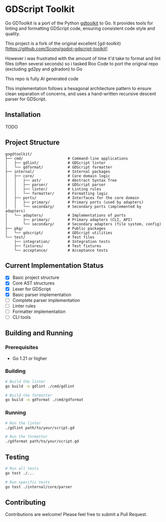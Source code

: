 # GDScript Toolkit

Go GDToolkit is a port of the Python [gdtoolkit](https://github.com/Scony/godot-gdscript-toolkit) to Go. It provides tools for linting and formatting GDScript code, ensuring consistent code style and quality.

This project is a fork of the original excellent [gd-toolkit) [https://github.com/Scony/godot-gdscript-toolkit]

However i was frustrated with the amount of time it'd take to format and lint files
(often several seconds) so i tasked Roo Code to port the original repo (excluding gd2py and gdradon) to Go

This repo is fully AI generated code


This implementation follows a hexagonal architecture pattern to ensure clean separation of concerns, and uses a hand-written recursive descent parser for GDScript.

## Installation
TODO


## Project Structure

```
gogdtoolkit/
├── cmd/                    # Command-line applications
│   ├── gdlint/             # GDScript linter
│   └── gdformat/           # GDScript formatter
├── internal/               # Internal packages
│   ├── core/               # Core domain logic
│   │   ├── ast/            # Abstract Syntax Tree
│   │   ├── parser/         # GDScript parser
│   │   ├── linter/         # Linting rules
│   │   └── formatter/      # Formatting logic
│   ├── ports/              # Interfaces for the core domain
│   │   ├── primary/        # Primary ports (used by adapters)
│   │   └── secondary/      # Secondary ports (implemented by adapters)
│   └── adapters/           # Implementations of ports
│       ├── primary/        # Primary adapters (CLI, API)
│       └── secondary/      # Secondary adapters (file system, config)
├── pkg/                    # Public packages
│   └── gdscript/           # GDScript utilities
└── test/                   # Test files
    ├── integration/        # Integration tests
    ├── fixtures/           # Test fixtures
    └── acceptance/         # Acceptance tests
```

## Current Implementation Status

- [x] Basic project structure
- [x] Core AST structures
- [x] Lexer for GDScript
- [x] Basic parser implementation
- [ ] Complete parser implementation
- [ ] Linter rules
- [ ] Formatter implementation
- [ ] CLI tools

## Building and Running

### Prerequisites

- Go 1.21 or higher

### Building

```bash
# Build the linter
go build -o gdlint ./cmd/gdlint

# Build the formatter
go build -o gdformat ./cmd/gdformat
```

### Running

```bash
# Run the linter
./gdlint path/to/your/script.gd

# Run the formatter
./gdformat path/to/your/script.gd
```

## Testing

```bash
# Run all tests
go test ./...

# Run specific tests
go test ./internal/core/parser
```

## Contributing

Contributions are welcome! Please feel free to submit a Pull Request.